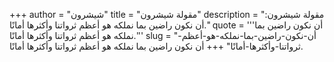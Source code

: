 +++
author = "شيشرون"
title = "مقولة شيشرون"
description = "مقولة شيشرون: أن نكون راضين بما نملكه هو أعظم ثرواتنا وأكثرها أمانًا."
quote = '''أن نكون راضين بما نملكه هو أعظم ثرواتنا وأكثرها أمانًا.'''
slug = "أن-نكون-راضين-بما-نملكه-هو-أعظم-ثرواتنا-وأكثرها-أمانًا"
+++
أن نكون راضين بما نملكه هو أعظم ثرواتنا وأكثرها أمانًا.
